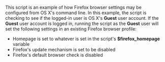 This script is an example of how Firefox browser settings may be configured from OS X's command line. In this example, the script is checking to see if the logged-in user is OS X's **Guest** user account. If the **Guest** user account is logged in, running the script as the **Guest** user will set the following settings in an existing Firefox browser profile:

* Homepage is set to whatever is set in the script's **$firefox_homepage** variable
* Firefox's update mechanism is set to be disabled
* Firefox's default browser check is disabled